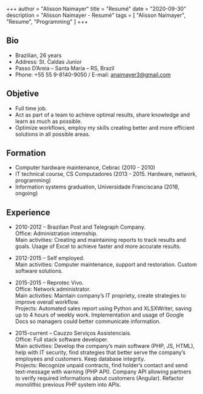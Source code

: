 +++
author = "Alisson Naimayer"
title = "Resumé"
date = "2020-09-30"
description = "Alisson Naimayer - Resumé"
tags = [
    "Alisson Naimayer",
    "Resume",
    "Programming"
]
+++

## Bio

* Brazilian, 26 years
* Address: St. Caldas Junior
* Passo D’Areia – Santa Maria – RS, Brazil
* Phone: +55 55 9-8140-9050 / E-mail: anaimayer3@gmail.com

## Objetive

* Full time job.
* Act as part of a team to achieve optimal results, share knowledge and learn as much as possible.
* Optimize workflows, employ my skills creating better and more efficient solutions in all possible areas.


## Formation
* Computer hardware maintenance, Cebrac (2010 - 2010)
* IT technical course, CS Computadores (2013 - 2015. Hardware, network, programming)
* Information systems graduation, Universidade Franciscana (2018, ongoing)

## Experience
* 2010-2012 – Brazilian Post and Telegraph Company. \
Office: Administration internship. \
Main activities: Creating and maintaining reports to track results and goals. Usage of Excel to achieve faster and more accurate results.

* 2012-2015 – Self employed. \
Main activities: Computer maintenance, support and restoration. Custom software solutions.

* 2015-2015 – Reprotec Vivo. \
Office: Network administrator. \
Main activities: Maintain company’s IT propriety, create strategies to improve overall workflow. \
Projects: Automated sales report using Python and XLSXWriter, saving up to 4 hours of weekly work. Implementation and usage of Google Docs so managers could better communicate information.

* 2015-current – Cauzzo Serviços Assistenciais. \
Office: Full stack software developer. \
Main activities: Develop the company’s main software (PHP, JS, HTML), help with IT security, find strategies that better serve the company’s employees and customers. Keep database integrity. \
Projects: Recognize unpaid contracts, find holder’s contact and send text-message with warning (PHP API). Company API allowing partners to verify required informations about customers (Angular). Refactor monolithic previous PHP system into APIs.
